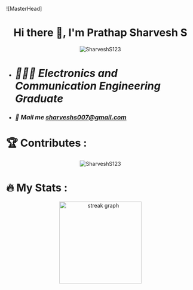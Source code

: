 ![MasterHead]

<h1 align="center">Hi there 👋, I'm Prathap Sharvesh S</h1>
<p align="center">
  <img src="https://komarev.com/ghpvc/?username=SharveshS123r&label=Profile%20views&color=0e75b6&style=flat" alt="SharveshS123" />
</p>

- *<h1>👨🏻‍🎓  Electronics  and Communication Engineering Graduate</h1>*
 
  
- *<h3>📧  Mail me sharveshs007@gmail.com</h3>*

<!-----CONTRUBUTES--->

<h1 align="left">🏆  Contributes :</h1>

<p align="center">
  <img align="center" src="https://github-readme-stats.vercel.app/api/top-langs?username=SharveshS123&show_icons=true&theme=dark&locale=en&layout=compact" alt="SharveshS123" />
</p>

<h1 align="left">🔥   My Stats :</h1>

<div align="center">
  <img src="https://streak-stats.demolab.com?user=SharveshS123&locale=en&mode=daily&theme=dark&hide_border=false&border_radius=5&order=3" height="220" alt="streak graph"  />
</div>
